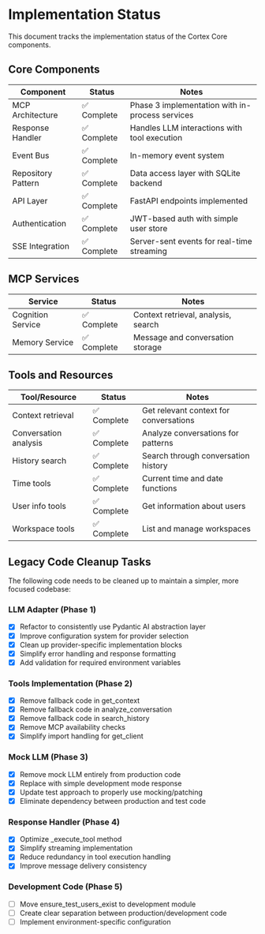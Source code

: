 # Implementation Status

This document tracks the implementation status of the Cortex Core components.

## Core Components

| Component | Status | Notes |
|-----------|--------|-------|
| MCP Architecture | ✅ Complete | Phase 3 implementation with in-process services |
| Response Handler | ✅ Complete | Handles LLM interactions with tool execution |
| Event Bus | ✅ Complete | In-memory event system |
| Repository Pattern | ✅ Complete | Data access layer with SQLite backend |
| API Layer | ✅ Complete | FastAPI endpoints implemented |
| Authentication | ✅ Complete | JWT-based auth with simple user store |
| SSE Integration | ✅ Complete | Server-sent events for real-time streaming |

## MCP Services

| Service | Status | Notes |
|---------|--------|-------|
| Cognition Service | ✅ Complete | Context retrieval, analysis, search |
| Memory Service | ✅ Complete | Message and conversation storage |

## Tools and Resources

| Tool/Resource | Status | Notes |
|---------------|--------|-------|
| Context retrieval | ✅ Complete | Get relevant context for conversations |
| Conversation analysis | ✅ Complete | Analyze conversations for patterns |
| History search | ✅ Complete | Search through conversation history |
| Time tools | ✅ Complete | Current time and date functions |
| User info tools | ✅ Complete | Get information about users |
| Workspace tools | ✅ Complete | List and manage workspaces |

## Legacy Code Cleanup Tasks

The following code needs to be cleaned up to maintain a simpler, more focused codebase:

### LLM Adapter (Phase 1)
- [x] Refactor to consistently use Pydantic AI abstraction layer
- [x] Improve configuration system for provider selection
- [x] Clean up provider-specific implementation blocks
- [x] Simplify error handling and response formatting
- [x] Add validation for required environment variables

### Tools Implementation (Phase 2)
- [x] Remove fallback code in get_context
- [x] Remove fallback code in analyze_conversation
- [x] Remove fallback code in search_history
- [x] Remove MCP availability checks
- [x] Simplify import handling for get_client

### Mock LLM (Phase 3)
- [x] Remove mock LLM entirely from production code
- [x] Replace with simple development mode response
- [x] Update test approach to properly use mocking/patching
- [x] Eliminate dependency between production and test code

### Response Handler (Phase 4)
- [x] Optimize _execute_tool method
- [x] Simplify streaming implementation
- [x] Reduce redundancy in tool execution handling
- [x] Improve message delivery consistency

### Development Code (Phase 5)
- [ ] Move ensure_test_users_exist to development module
- [ ] Create clear separation between production/development code
- [ ] Implement environment-specific configuration